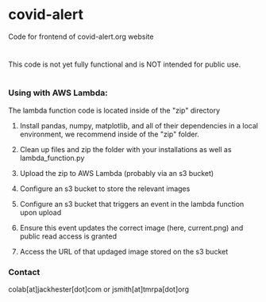 # covid-alert
Code for frontend of covid-alert.org website
>#
This code is not yet fully functional and is NOT intended for public use.
>#

### Using with AWS Lambda:

The lambda function code is located inside of the "zip" directory

1. Install pandas, numpy, matplotlib, and all of their dependencies in a local environment, we recommend inside of the "zip" folder.

2. Clean up files and zip the folder with your installations as well as lambda_function.py

3. Upload the zip to AWS Lambda (probably via an s3 bucket)

4. Configure an s3 bucket to store the relevant images

5. Configure an s3 bucket that triggers an event in the lambda function upon upload

6. Ensure this event updates the correct image (here, current.png) and public read access is granted

7. Access the URL of that updaged image stored on the s3 bucket

### Contact
colab[at]jackhester[dot]com or jsmith[at]tmrpa[dot]org
